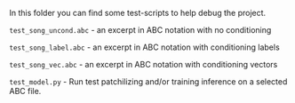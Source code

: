 In this folder you can find some test-scripts to help debug the project.

`test_song_uncond.abc`  - an excerpt in ABC notation with no conditioning

`test_song_label.abc`  - an excerpt in ABC notation with conditioning labels

`test_song_vec.abc`  - an excerpt in ABC notation with conditioning vectors

`test_model.py` - Run test patchilizing and/or training inference on a selected ABC file. 